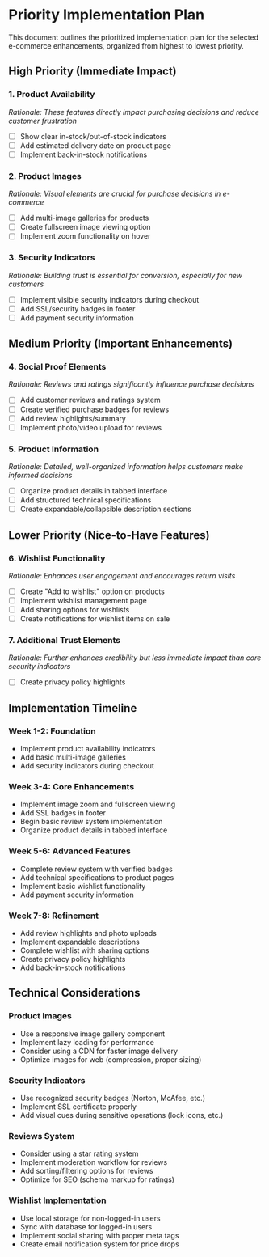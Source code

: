 # Priority Implementation Plan

This document outlines the prioritized implementation plan for the selected e-commerce enhancements, organized from highest to lowest priority.

## High Priority (Immediate Impact)

### 1. Product Availability
*Rationale: These features directly impact purchasing decisions and reduce customer frustration*

- [ ] Show clear in-stock/out-of-stock indicators
- [ ] Add estimated delivery date on product page
- [ ] Implement back-in-stock notifications

### 2. Product Images
*Rationale: Visual elements are crucial for purchase decisions in e-commerce*

- [ ] Add multi-image galleries for products
- [ ] Create fullscreen image viewing option
- [ ] Implement zoom functionality on hover

### 3. Security Indicators
*Rationale: Building trust is essential for conversion, especially for new customers*

- [ ] Implement visible security indicators during checkout
- [ ] Add SSL/security badges in footer
- [ ] Add payment security information

## Medium Priority (Important Enhancements)

### 4. Social Proof Elements
*Rationale: Reviews and ratings significantly influence purchase decisions*

- [ ] Add customer reviews and ratings system
- [ ] Create verified purchase badges for reviews
- [ ] Add review highlights/summary
- [ ] Implement photo/video upload for reviews

### 5. Product Information
*Rationale: Detailed, well-organized information helps customers make informed decisions*

- [ ] Organize product details in tabbed interface
- [ ] Add structured technical specifications
- [ ] Create expandable/collapsible description sections

## Lower Priority (Nice-to-Have Features)

### 6. Wishlist Functionality
*Rationale: Enhances user engagement and encourages return visits*

- [ ] Create "Add to wishlist" option on products
- [ ] Implement wishlist management page
- [ ] Add sharing options for wishlists
- [ ] Create notifications for wishlist items on sale

### 7. Additional Trust Elements
*Rationale: Further enhances credibility but less immediate impact than core security indicators*

- [ ] Create privacy policy highlights

## Implementation Timeline

### Week 1-2: Foundation
- Implement product availability indicators
- Add basic multi-image galleries
- Add security indicators during checkout

### Week 3-4: Core Enhancements
- Implement image zoom and fullscreen viewing
- Add SSL badges in footer
- Begin basic review system implementation
- Organize product details in tabbed interface

### Week 5-6: Advanced Features
- Complete review system with verified badges
- Add technical specifications to product pages
- Implement basic wishlist functionality
- Add payment security information

### Week 7-8: Refinement
- Add review highlights and photo uploads
- Implement expandable descriptions
- Complete wishlist with sharing options
- Create privacy policy highlights
- Add back-in-stock notifications

## Technical Considerations

### Product Images
- Use a responsive image gallery component
- Implement lazy loading for performance
- Consider using a CDN for faster image delivery
- Optimize images for web (compression, proper sizing)

### Security Indicators
- Use recognized security badges (Norton, McAfee, etc.)
- Implement SSL certificate properly
- Add visual cues during sensitive operations (lock icons, etc.)

### Reviews System
- Consider using a star rating system
- Implement moderation workflow for reviews
- Add sorting/filtering options for reviews
- Optimize for SEO (schema markup for ratings)

### Wishlist Implementation
- Use local storage for non-logged-in users
- Sync with database for logged-in users
- Implement social sharing with proper meta tags
- Create email notification system for price drops
